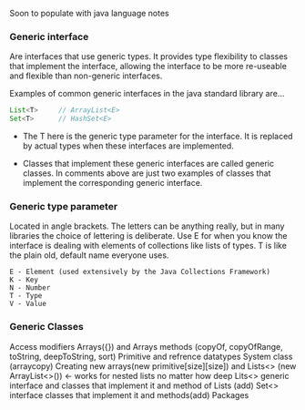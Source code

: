 Soon to populate with java language notes



### Generic interface
Are interfaces that use generic types. It provides type flexibility to classes that implement the interface, allowing the interface to be more re-useable and flexible than non-generic interfaces. 

Examples of common generic interfaces in the java standard library are...
```java
List<T>		// ArrayList<E>
Set<T>		// HashSet<E>
```
- The T here is the generic type parameter for the interface. It is replaced by actual types when these interfaces are implemented.

- Classes that implement these generic interfaces are called generic classes. In comments above are just two examples of classes that implement the corresponding generic interface.

### Generic type parameter
Located in angle brackets. The letters can be anything really, but in many libraries the choice of lettering is deliberate. Use E for when you know the interface is dealing with elements of collections like lists of types. T is like the plain old, default name everyone uses. 

```
E - Element (used extensively by the Java Collections Framework)
K - Key
N - Number
T - Type
V - Value
```

### Generic Classes










Access modifiers
Arrays({}) and Arrays methods (copyOf, copyOfRange, toString, deepToString, sort)
Primitive and refrence datatypes
System class (arraycopy)
Creating new arrays(new primitive[size][size]) 
	and Lists<> (new ArrayList<>()) <- works for nested lists no matter how deep
Lits<> generic interface and classes that implement it and method of Lists (add)
Set<> interface classes that implement it and methods(add) 
Packages


